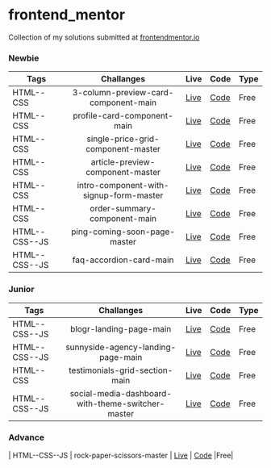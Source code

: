 # frontend_mentor
Collection of my solutions submitted at [frontendmentor.io ](https://www.frontendmentor.io/)

### Newbie

| Tags  | Challanges | Live|  Code|  Type| 
| --- | :---: |  -- | --  |  -- |
| HTML--CSS      |  3-column-preview-card-component-main | [Live](https://gerlc.github.io/frontend_mentor/3-column-preview-card-component-main) | [Code](https://github.com/GerLC/frontend_mentor/tree/main/3-column-preview-card-component-main) |Free|
| HTML--CSS      |  profile-card-component-main | [Live](https://gerlc.github.io/frontend_mentor/profile-card-component-main) | [Code](https://github.com/GerLC/frontend_mentor/tree/main/profile-card-component-main) |Free|
| HTML--CSS      |  single-price-grid-component-master | [Live](https://gerlc.github.io/frontend_mentor/single-price-grid-component-master) | [Code](https://github.com/GerLC/frontend_mentor/tree/main/single-price-grid-component-master) |Free|
| HTML--CSS      |  article-preview-component-master | [Live](https://gerlc.github.io/frontend_mentor/article-preview-component-master) | [Code](https://github.com/GerLC/frontend_mentor/tree/main/article-preview-component-master) |Free|
| HTML--CSS      |  intro-component-with-signup-form-master | [Live](https://gerlc.github.io/frontend_mentor/intro-component-with-signup-form-master) | [Code](https://github.com/GerLC/frontend_mentor/tree/main/intro-component-with-signup-form-master) |Free|
| HTML--CSS      |  order-summary-component-main | [Live](https://gerlc.github.io/frontend_mentor/order-summary-component-main) | [Code](https://github.com/GerLC/frontend_mentor/tree/main/order-summary-component-main) |Free|
| HTML--CSS--JS  |  ping-coming-soon-page-master | [Live](https://gerlc.github.io/frontend_mentor/ping-coming-soon-page-master) | [Code](https://github.com/GerLC/frontend_mentor/tree/main/ping-coming-soon-page-master) |Free|
| HTML--CSS--JS  |  faq-accordion-card-main | [Live](https://gerlc.github.io/frontend_mentor/faq-accordion-card-mai) | [Code](https://github.com/GerLC/frontend_mentor/tree/main/faq-accordion-card-main) |Free|


### Junior

| Tags  | Challanges | Live|  Code|  Type| 
| --- | :---: |  -- | --  |  -- |
| HTML--CSS--JS   | blogr-landing-page-main | [Live](https://gerlc.github.io/frontend_mentor/blogr-landing-page-main) | [Code](https://github.com/GerLC/frontend_mentor/tree/main/blogr-landing-page-main) |Free|
| HTML--CSS--JS   | sunnyside-agency-landing-page-main | [Live](https://gerlc.github.io/frontend_mentor/sunnyside-agency-landing-page-main) | [Code](https://github.com/GerLC/frontend_mentor/tree/main/sunnyside-agency-landing-page-main) |Free|
| HTML--CSS       | testimonials-grid-section-main | [Live](https://gerlc.github.io/frontend_mentor/testimonials-grid-section-main) | [Code](https://github.com/GerLC/frontend_mentor/tree/main/testimonials-grid-section-main) |Free|
| HTML--CSS--JS   | social-media-dashboard-with-theme-switcher-master | [Live](https://gerlc.github.io/frontend_mentor/social-media-dashboard-with-theme-switcher-master) | [Code](https://github.com/GerLC/frontend_mentor/tree/main/social-media-dashboard-with-theme-switcher-master) |Free|

### Advance

| HTML--CSS--JS   | rock-paper-scissors-master | [Live](https://gerlc.github.io/frontend_mentor/rock-paper-scissors-master) | [Code](https://github.com/GerLC/frontend_mentor/tree/main/rock-paper-scissors-master) |Free|